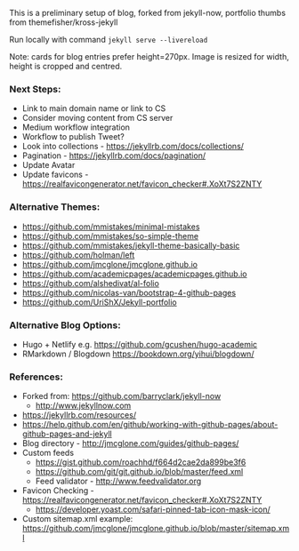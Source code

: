 This is a preliminary setup of blog, forked from jekyll-now, portfolio thumbs from themefisher/kross-jekyll

Run locally with command `jekyll serve --livereload`

Note: cards for blog entries prefer height=270px. Image is resized for width, height is cropped and centred.

### Next Steps:
 * Link to main domain name or link to CS
 * Consider moving content from CS server
 * Medium workflow integration
 * Workflow to publish Tweet?
 * Look into collections - https://jekyllrb.com/docs/collections/
 * Pagination - https://jekyllrb.com/docs/pagination/
 * Update Avatar
 * Update favicons - https://realfavicongenerator.net/favicon_checker#.XoXt7S2ZNTY

### Alternative Themes:
  * https://github.com/mmistakes/minimal-mistakes
  * https://github.com/mmistakes/so-simple-theme
  * https://github.com/mmistakes/jekyll-theme-basically-basic
  * https://github.com/holman/left
  * https://github.com/jmcglone/jmcglone.github.io
  * https://github.com/academicpages/academicpages.github.io
  * https://github.com/alshedivat/al-folio
  * https://github.com/nicolas-van/bootstrap-4-github-pages
  * https://github.com/UriShX/Jekyll-portfolio

### Alternative Blog Options:
  * Hugo + Netlify   e.g. https://github.com/gcushen/hugo-academic
  * RMarkdown / Blogdown https://bookdown.org/yihui/blogdown/

### References:
  * Forked from: https://github.com/barryclark/jekyll-now
    * http://www.jekyllnow.com
  * https://jekyllrb.com/resources/
  * https://help.github.com/en/github/working-with-github-pages/about-github-pages-and-jekyll
  * Blog directory - http://jmcglone.com/guides/github-pages/
  * Custom feeds
    * https://gist.github.com/roachhd/f664d2cae2da899be3f6
    * https://github.com/git/git.github.io/blob/master/feed.xml
    * Feed validator - http://www.feedvalidator.org
  * Favicon Checking - https://realfavicongenerator.net/favicon_checker#.XoXt7S2ZNTY
    * https://developer.yoast.com/safari-pinned-tab-icon-mask-icon/
  * Custom sitemap.xml example: https://github.com/jmcglone/jmcglone.github.io/blob/master/sitemap.xml
